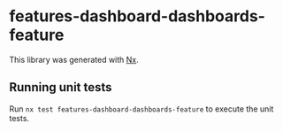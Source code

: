 # features-dashboard-dashboards-feature

This library was generated with [Nx](https://nx.dev).

## Running unit tests

Run `nx test features-dashboard-dashboards-feature` to execute the unit tests.
